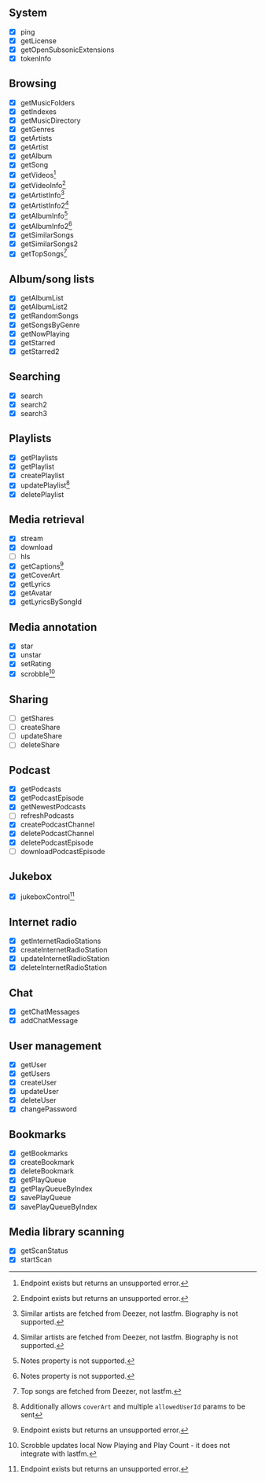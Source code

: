 ## System
- [x] ping
- [x] getLicense
- [x] getOpenSubsonicExtensions
- [x] tokenInfo
## Browsing
- [x] getMusicFolders
- [x] getIndexes
- [x] getMusicDirectory
- [x] getGenres
- [x] getArtists
- [x] getArtist
- [x] getAlbum
- [x] getSong
- [x] getVideos[^1]
- [x] getVideoInfo[^1]
- [x] getArtistInfo[^2]
- [x] getArtistInfo2[^2]
- [x] getAlbumInfo[^4]
- [x] getAlbumInfo2[^4]
- [x] getSimilarSongs
- [x] getSimilarSongs2
- [x] getTopSongs[^5]
## Album/song lists
- [x] getAlbumList
- [x] getAlbumList2
- [x] getRandomSongs
- [x] getSongsByGenre
- [x] getNowPlaying
- [x] getStarred
- [x] getStarred2
## Searching
- [x] search
- [x] search2
- [x] search3
## Playlists
- [x] getPlaylists
- [x] getPlaylist
- [x] createPlaylist
- [x] updatePlaylist[^6]
- [x] deletePlaylist
## Media retrieval
- [x] stream
- [x] download
- [ ] hls
- [x] getCaptions[^1]
- [x] getCoverArt
- [x] getLyrics
- [x] getAvatar
- [x] getLyricsBySongId
## Media annotation
- [x] star
- [x] unstar
- [x] setRating
- [x] scrobble[^3]
## Sharing
- [ ] getShares
- [ ] createShare
- [ ] updateShare
- [ ] deleteShare
## Podcast
- [x] getPodcasts
- [x] getPodcastEpisode
- [x] getNewestPodcasts
- [ ] refreshPodcasts
- [x] createPodcastChannel
- [x] deletePodcastChannel
- [x] deletePodcastEpisode
- [ ] downloadPodcastEpisode
## Jukebox
- [x] jukeboxControl[^1]
## Internet radio
- [x] getInternetRadioStations
- [x] createInternetRadioStation
- [x] updateInternetRadioStation
- [x] deleteInternetRadioStation
## Chat
- [x] getChatMessages
- [x] addChatMessage
## User management
- [x] getUser
- [x] getUsers
- [x] createUser
- [x] updateUser
- [x] deleteUser
- [x] changePassword
## Bookmarks
- [x] getBookmarks
- [x] createBookmark
- [x] deleteBookmark
- [x] getPlayQueue
- [x] getPlayQueueByIndex
- [x] savePlayQueue
- [x] savePlayQueueByIndex
## Media library scanning
- [x] getScanStatus
- [x] startScan

[^1]: Endpoint exists but returns an unsupported error.
[^2]: Similar artists are fetched from Deezer, not lastfm. Biography is not supported.
[^3]: Scrobble updates local Now Playing and Play Count - it does not integrate with lastfm.
[^4]: Notes property is not supported.
[^5]: Top songs are fetched from Deezer, not lastfm.
[^6]: Additionally allows `coverArt` and multiple `allowedUserId` params to be sent